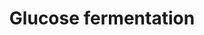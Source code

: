 ---
annotations:
- type: Pathway Ontology
  value: glucose conversion pathway
- type: Pathway Ontology
  value: classic metabolic pathway
authors:
- M.Braymer
- MaintBot
- Andra
- Egonw
- AlexanderPico
- Eweitz
description: ''
last-edited: 2021-05-24
organisms:
- Saccharomyces cerevisiae
redirect_from:
- /index.php/Pathway:WP340
- /instance/WP340
schema-jsonld:
- '@context': https://schema.org/
  '@id': https://wikipathways.github.io/pathways/WP340.html
  '@type': Dataset
  creator:
    '@type': Organization
    name: WikiPathways
  description: ''
  keywords:
  - acetate
  - CDC19
  - ADH4
  - TDH2
  - PDC1
  - PDC5
  - ATP
  - PDC6
  - PFK2
  - GPM3
  - ADH1
  - ADH3
  - YMR323W
  - PFK1
  - ALD6
  - NADPH
  - acetaldehyde
  - ALD5
  - ERR2
  - NADH
  - phosphate
  - GPM1
  - ALD4
  - ERR1
  - FBA1
  - ADH5
  - TDH1
  - HXK2
  - ethanol
  - glucose-6-phosphate
  - ENO2
  - ENO1
  - fructose-6-phosphate
  - ADH2
  - glyceraldehyde-3-phosphate
  - ADP
  - PGI1
  - PGK1
  - 3-phospho-D-glyceroyl-phosphate
  - TDH3
  - PYK2
  license: CC0
  name: Glucose fermentation
seo: CreativeWork
title: Glucose fermentation
wpid: WP340
---